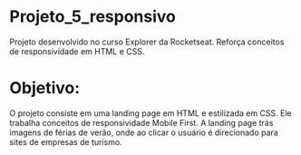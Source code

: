 # Projeto_5_responsivo
Projeto desenvolvido no curso Explorer da Rocketseat. Reforça conceitos de responsividade em HTML e CSS.

# Objetivo:
O projeto consiste em uma landing page em HTML e estilizada em CSS. Ele trabalha conceitos de responsividade Mobile First. 
A landing page trás imagens de férias de verão, onde ao clicar o usuário é direcionado para sites de empresas de turismo.

